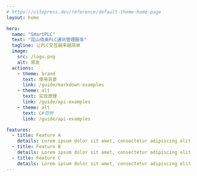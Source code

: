 ```yaml
---
# https://vitepress.dev/reference/default-theme-home-page
layout: home

hero:
  name: "SmartPLC"
  text: "昆山佰奥PLC通讯管理服务"
  tagline: 让PLC交互越来越简单
  image:
    src: /logo.png
    alt: 顺发
  actions:
    - theme: brand
      text: 使用背景
      link: /guide/markdown-examples
    - theme: alt
      text: 实现原理
      link: /guide/api-examples
    - theme: alt
      text: C#范例
      link: /guide/api-examples

features:
  - title: Feature A
    details: Lorem ipsum dolor sit amet, consectetur adipiscing elit
  - title: Feature B
    details: Lorem ipsum dolor sit amet, consectetur adipiscing elit
  - title: Feature C
    details: Lorem ipsum dolor sit amet, consectetur adipiscing elit
---
```



